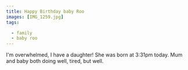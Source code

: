 ```yaml
---
title: Happy Birthday baby Roo
images: [IMG_1259.jpg]
tags:

  - family
  - baby roo
---
```

I'm overwhelmed, I have a daughter! She was born at 3:31pm today. Mum and baby both doing well, tired, but well.